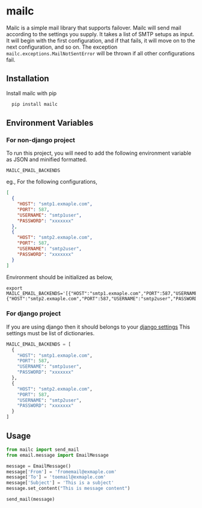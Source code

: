 
# mailc

Mailc is a simple mail library that supports failover. Mailc will send mail according to the settings you supply. It takes a list of SMTP setups as input. It will begin with the first configuration, and if that fails, it will move on to the next configuration, and so on. The exception `mailc.exceptions.MailNotSentError` will be thrown if all other configurations fail.


## Installation

Install mailc with pip

```bash
  pip install mailc
```
    
## Environment Variables

### For non-django project
To run this project, you will need to add the following environment variable as JSON and minified formatted.

`MAILC_EMAIL_BACKENDS`

eg.,
For the following configurations,
```json
[
  {
    "HOST": "smtp1.exmaple.com",
    "PORT": 587,
    "USERNAME": "smtp1user",
    "PASSWORD": "xxxxxxx"
  },
  {
    "HOST": "smtp2.exmaple.com",
    "PORT": 587,
    "USERNAME": "smtp2user",
    "PASSWORD": "xxxxxxx"
  }
]
```

Environment should be initialized as below,
```
export MAILC_EMAIL_BACKENDS='[{"HOST":"smtp1.exmaple.com","PORT":587,"USERNAME":"smtp1user","PASSWORD":"xxxxxxx"},{"HOST":"smtp2.exmaple.com","PORT":587,"USERNAME":"smtp2user","PASSWORD":"xxxxxxx"}]'
```

### For django project

If you are using django then it should belongs to your [django settings](https://docs.djangoproject.com/en/4.0/topics/settings/)
This settings must be list of dictionaries.
```python
MAILC_EMAIL_BACKENDS = [
  {
    "HOST": "smtp1.exmaple.com",
    "PORT": 587,
    "USERNAME": "smtp1user",
    "PASSWORD": "xxxxxxx"
  },
  {
    "HOST": "smtp2.exmaple.com",
    "PORT": 587,
    "USERNAME": "smtp2user",
    "PASSWORD": "xxxxxxx"
  }
]

``` 


## Usage

```python
from mailc import send_mail
from email.message import EmailMessage

message = EmailMessage()
message['From'] = 'fromemail@exmaple.com'
message['To'] = 'toemail@exmaple.com'
message['Subject'] = 'This is a subject'
message.set_content("This is message content")

send_mail(message)
```

